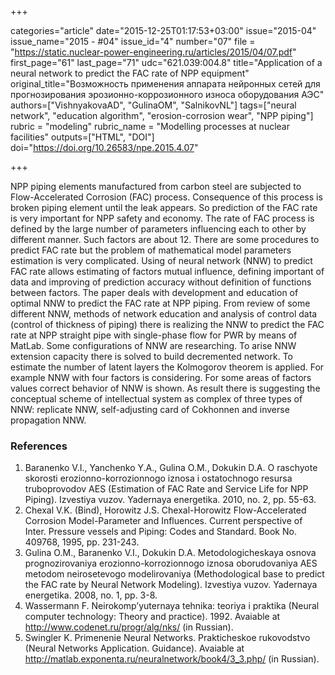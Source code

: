 +++

categories="article"
date="2015-12-25T01:17:53+03:00"
issue="2015-04"
issue_name="2015 - #04"
issue_id="4"
number="07"
file = "https://static.nuclear-power-engineering.ru/articles/2015/04/07.pdf"
first_page="61"
last_page="71"
udc="621.039:004.8"
title="Application of a neural network to predict the FAC rate of NPP equipment"
original_title="Возможность применения аппарата нейронных сетей для прогнозирования эрозионно-коррозионного износа оборудования АЭС"
authors=["VishnyakovaAD", "GulinaOM", "SalnikovNL"]
tags=["neural network", "education algorithm", "erosion-corrosion wear", "NPP piping"]
rubric = "modeling"
rubric_name = "Modelling processes at nuclear facilities"
outputs=["HTML", "DOI"]
doi="https://doi.org/10.26583/npe.2015.4.07"

+++

NPP piping elements manufactured from carbon steel are subjected to Flow-Accelerated Corrosion (FAC) process. Consequence of this process is broken piping element until the leak appears. So prediction of the FAC rate is very important for NPP safety and economy. The rate of FAC process is defined by the large number of parameters influencing each to other by different manner. Such factors are about 12. There are some procedures to predict FAC rate but the problem of mathematical model parameters estimation is very complicated. Using of neural network (NNW) to predict FAC rate allows estimating of factors mutual influence, defining important of data and improving of prediction accuracy without definition of functions between factors. The paper deals with development and education of optimal NNW to predict the FAC rate at NPP piping. From review of some different NNW, methods of network education and analysis of control data (control of thickness of piping) there is realizing the NNW to predict the FAC rate at NPP straight pipe with single-phase flow for PWR by means of MatLab. Some configurations of NNW are researching. To arise NNW extension capacity there is solved to build decremented network. To estimate the number of latent layers the Kolmogorov theorem is applied. For example NNW with four factors is considering. For some areas of factors values correct behavior of NNW is shown. As result there is suggesting the conceptual scheme of intellectual system as complex of three types of NNW: replicate NNW, self-adjusting card of Cokhonnen and inverse propagation NNW.

### References

1. Baranenko V.I., Yanchenko Y.A., Gulina O.M., Dokukin D.A. O raschyote skorosti erozionno-korrozionnogo iznosa i ostatochnogo resursa truboprovodov AES (Estimation of FAC Rate and Service Life for NPP Piping). Izvestiya vuzov. Yadernaya energetika. 2010, no. 2, pp. 55-63.
2. Chexal V.K. (Bind), Horowitz J.S. Chexal-Horowitz Flow-Accelerated Corrosion Model-Parameter and Influences. Current perspective of Inter. Pressure vessels and Piping: Codes and Standard. Book No. 409768, 1995, pp. 231-243.
3. Gulina O.M., Baranenko V.I., Dokukin D.A. Metodologicheskaya osnova prognozirovaniya erozionno-korrozionnogo iznosa oborudovaniya AES metodom neirosetevogo modelirovaniya (Methodological base to predict the FAC rate by Neural Network Modeling). Izvestiya vuzov. Yadernaya energetika. 2008, no. 1, pp. 3-8.
4. Wassermann F. Neirokomp’yuternaya tehnika: teoriya i praktika (Neural computer technology: Theory and practice). 1992. Avaiable at http://www.codenet.ru/progr/alg/nks/ (in Russian).
5. Swingler K. Primenenie Neural Networks. Prakticheskoe rukovodstvo (Neural Networks Application. Guidance). Avaiable at http://matlab.exponenta.ru/neuralnetwork/book4/3_3.php/ (in Russian).